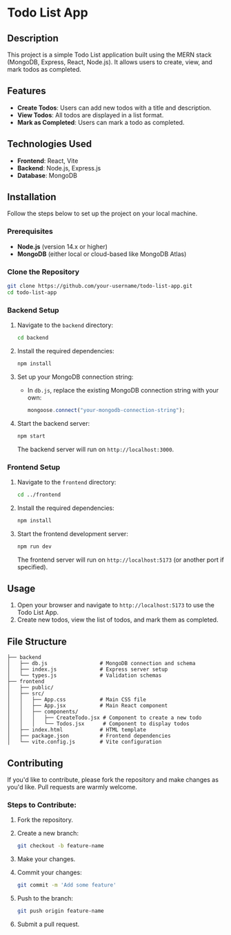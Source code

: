 # Todo List App

## Description

This project is a simple Todo List application built using the MERN stack (MongoDB, Express, React, Node.js). It allows users to create, view, and mark todos as completed.

## Features

- **Create Todos**: Users can add new todos with a title and description.
- **View Todos**: All todos are displayed in a list format.
- **Mark as Completed**: Users can mark a todo as completed.

## Technologies Used

- **Frontend**: React, Vite
- **Backend**: Node.js, Express.js
- **Database**: MongoDB

## Installation

Follow the steps below to set up the project on your local machine.

### Prerequisites

- **Node.js** (version 14.x or higher)
- **MongoDB** (either local or cloud-based like MongoDB Atlas)

### Clone the Repository

```bash
git clone https://github.com/your-username/todo-list-app.git
cd todo-list-app
```

### Backend Setup

1. Navigate to the `backend` directory:

    ```bash
    cd backend
    ```

2. Install the required dependencies:

    ```bash
    npm install
    ```

3. Set up your MongoDB connection string:

   - In `db.js`, replace the existing MongoDB connection string with your own:

     ```javascript
     mongoose.connect("your-mongodb-connection-string");
     ```

4. Start the backend server:

    ```bash
    npm start
    ```

   The backend server will run on `http://localhost:3000`.

### Frontend Setup

1. Navigate to the `frontend` directory:

    ```bash
    cd ../frontend
    ```

2. Install the required dependencies:

    ```bash
    npm install
    ```

3. Start the frontend development server:

    ```bash
    npm run dev
    ```

   The frontend server will run on `http://localhost:5173` (or another port if specified).

## Usage

1. Open your browser and navigate to `http://localhost:5173` to use the Todo List App.
2. Create new todos, view the list of todos, and mark them as completed.

## File Structure

```plaintext
├── backend
│   ├── db.js                 # MongoDB connection and schema
│   ├── index.js              # Express server setup
│   └── types.js              # Validation schemas
├── frontend
│   ├── public/
│   ├── src/
│   │   ├── App.css           # Main CSS file
│   │   ├── App.jsx           # Main React component
│   │   ├── components/
│   │   │   ├── CreateTodo.jsx # Component to create a new todo
│   │   │   └── Todos.jsx      # Component to display todos
│   ├── index.html            # HTML template
│   ├── package.json          # Frontend dependencies
│   └── vite.config.js        # Vite configuration
```

## Contributing

If you'd like to contribute, please fork the repository and make changes as you'd like. Pull requests are warmly welcome.

### Steps to Contribute:

1. Fork the repository.
2. Create a new branch:

    ```bash
    git checkout -b feature-name
    ```

3. Make your changes.
4. Commit your changes:

    ```bash
    git commit -m 'Add some feature'
    ```

5. Push to the branch:

    ```bash
    git push origin feature-name
    ```

6. Submit a pull request.
